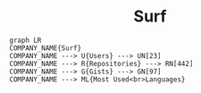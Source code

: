 <h1 align="center">Surf</h1>

```mermaid
graph LR
COMPANY_NAME{Surf}
COMPANY_NAME ---> U{Users} ---> UN[23]
COMPANY_NAME ---> R{Repositories} ---> RN[442]
COMPANY_NAME ---> G{Gists} ---> GN[97]
COMPANY_NAME ---> ML{Most Used<br>Languages}
```
